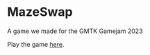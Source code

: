 # MazeSwap
A game we made for the GMTK Gamejam 2023

Play the game [here](https://c0der23.itch.io/mazeswap).
